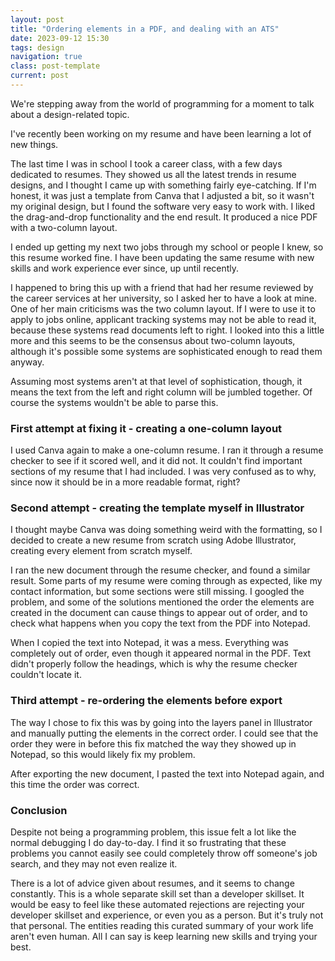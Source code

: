 ```yaml
---
layout: post
title: "Ordering elements in a PDF, and dealing with an ATS"
date: 2023-09-12 15:30
tags: design
navigation: true
class: post-template
current: post
---
```


We're stepping away from the world of programming for a moment to talk about a design-related topic.

I've recently been working on my resume and have been learning a lot of new things.

The last time I was in school I took a career class, with a few days dedicated to resumes. They showed us all the latest trends in resume designs, and I thought I came up with something fairly eye-catching. If I'm honest, it was just a template from Canva that I adjusted a bit, so it wasn't my original design, but I found the software very easy to work with. I liked the drag-and-drop functionality and the end result. It produced a nice PDF with a two-column layout.

I ended up getting my next two jobs through my school or people I knew, so this resume worked fine. I have been updating the same resume with new skills and work experience ever since, up until recently.

I happened to bring this up with a friend that had her resume reviewed by the career services at her university, so I asked her to have a look at mine. One of her main criticisms was the two column layout. If I were to use it to apply to jobs online, applicant tracking systems may not be able to read it, because these systems read documents left to right. I looked into this a little more and this seems to be the consensus about two-column layouts, although it's possible some systems are sophisticated enough to read them anyway.

Assuming most systems aren't at that level of sophistication, though, it means the text from the left and right column will be jumbled together. Of course the systems wouldn't be able to parse this.

### First attempt at fixing it - creating a one-column layout

I used Canva again to make a one-column resume. I ran it through a resume checker to see if it scored well, and it did not. It couldn't find important sections of my resume that I had included. I was very confused as to why, since now it should be in a more readable format, right?

### Second attempt - creating the template myself in Illustrator

I thought maybe Canva was doing something weird with the formatting, so I decided to create a new resume from scratch using Adobe Illustrator, creating every element from scratch myself.

I ran the new document through the resume checker, and found a similar result. Some parts of my resume were coming through as expected, like my contact information, but some sections were still missing. I googled the problem, and some of the solutions mentioned the order the elements are created in the document can cause things to appear out of order, and to check what happens when you copy the text from the PDF into Notepad.

When I copied the text into Notepad, it was a mess. Everything was completely out of order, even though it appeared normal in the PDF. Text didn't properly follow the headings, which is why the resume checker couldn't locate it.

### Third attempt - re-ordering the elements before export

The way I chose to fix this was by going into the layers panel in Illustrator and manually putting the elements in the correct order. I could see that the order they were in before this fix matched the way they showed up in Notepad, so this would likely fix my problem.

After exporting the new document, I pasted the text into Notepad again, and this time the order was correct.

### Conclusion

Despite not being a programming problem, this issue felt a lot like the normal debugging I do day-to-day. I find it so frustrating that these problems you cannot easily see could completely throw off someone's job search, and they may not even realize it.

There is a lot of advice given about resumes, and it seems to change constantly. This is a whole separate skill set than a developer skillset. It would be easy to feel like these automated rejections are rejecting your developer skillset and experience, or even you as a person. But it's truly not that personal. The entities reading this curated summary of your work life aren't even human. All I can say is keep learning new skills and trying your best.
